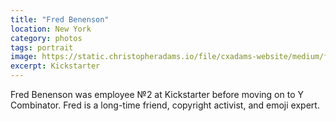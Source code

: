 ```yaml
---
title: "Fred Benenson"
location: New York
category: photos
tags: portrait
image: https://static.christopheradams.io/file/cxadams-website/medium/flickr/8244/29334522065_4fa6b186b2_k.jpg
excerpt: Kickstarter
---
```


Fred Benenson was employee №2 at Kickstarter before moving on to Y Combinator.
Fred is a long-time friend, copyright activist, and emoji expert.

